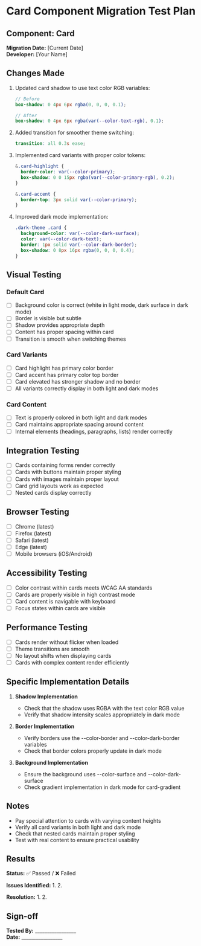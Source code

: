 # Card Component Migration Test Plan

## Component: Card

**Migration Date:** [Current Date]  
**Developer:** [Your Name]

## Changes Made

1. Updated card shadow to use text color RGB variables:
   ```scss
   // Before
   box-shadow: 0 4px 6px rgba(0, 0, 0, 0.1);
   
   // After
   box-shadow: 0 4px 6px rgba(var(--color-text-rgb), 0.1);
   ```

2. Added transition for smoother theme switching:
   ```scss
   transition: all 0.3s ease;
   ```

3. Implemented card variants with proper color tokens:
   ```scss
   &.card-highlight {
     border-color: var(--color-primary);
     box-shadow: 0 0 15px rgba(var(--color-primary-rgb), 0.2);
   }
   
   &.card-accent {
     border-top: 3px solid var(--color-primary);
   }
   ```

4. Improved dark mode implementation:
   ```scss
   .dark-theme .card {
     background-color: var(--color-dark-surface);
     color: var(--color-dark-text);
     border: 1px solid var(--color-dark-border);
     box-shadow: 0 8px 16px rgba(0, 0, 0, 0.4);
   }
   ```

## Visual Testing

### Default Card
- [ ] Background color is correct (white in light mode, dark surface in dark mode)
- [ ] Border is visible but subtle
- [ ] Shadow provides appropriate depth
- [ ] Content has proper spacing within card
- [ ] Transition is smooth when switching themes

### Card Variants
- [ ] Card highlight has primary color border
- [ ] Card accent has primary color top border
- [ ] Card elevated has stronger shadow and no border
- [ ] All variants correctly display in both light and dark modes

### Card Content
- [ ] Text is properly colored in both light and dark modes
- [ ] Card maintains appropriate spacing around content
- [ ] Internal elements (headings, paragraphs, lists) render correctly

## Integration Testing

- [ ] Cards containing forms render correctly
- [ ] Cards with buttons maintain proper styling
- [ ] Cards with images maintain proper layout
- [ ] Card grid layouts work as expected
- [ ] Nested cards display correctly

## Browser Testing

- [ ] Chrome (latest)
- [ ] Firefox (latest)
- [ ] Safari (latest)
- [ ] Edge (latest)
- [ ] Mobile browsers (iOS/Android)

## Accessibility Testing

- [ ] Color contrast within cards meets WCAG AA standards
- [ ] Cards are properly visible in high contrast mode
- [ ] Card content is navigable with keyboard
- [ ] Focus states within cards are visible

## Performance Testing

- [ ] Cards render without flicker when loaded
- [ ] Theme transitions are smooth
- [ ] No layout shifts when displaying cards
- [ ] Cards with complex content render efficiently

## Specific Implementation Details

1. **Shadow Implementation**
   - Check that the shadow uses RGBA with the text color RGB value
   - Verify that shadow intensity scales appropriately in dark mode

2. **Border Implementation**
   - Verify borders use the --color-border and --color-dark-border variables
   - Check that border colors properly update in dark mode

3. **Background Implementation**
   - Ensure the background uses --color-surface and --color-dark-surface
   - Check gradient implementation in dark mode for card-gradient

## Notes

- Pay special attention to cards with varying content heights
- Verify all card variants in both light and dark mode
- Check that nested cards maintain proper styling
- Test with real content to ensure practical usability

## Results

**Status:** ✅ Passed / ❌ Failed

**Issues Identified:**
1. 
2.

**Resolution:**
1. 
2.

## Sign-off

**Tested By:** _________________  
**Date:** _________________ 